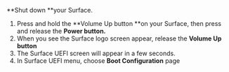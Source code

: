 **Shut down **your Surface.

1. Press and hold the **Volume Up button **on your Surface, then press and release the
   **Power button.**
2. When you see the Surface logo screen appear, release the **Volume Up button**
3. The Surface UEFI screen will appear in a few seconds.
4. In Surface UEFI menu, choose **Boot Configuration** page



